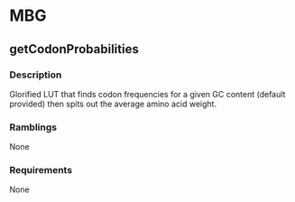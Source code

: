 # MBG

## getCodonProbabilities

### Description
Glorified LUT that finds codon frequencies for a given GC content (default provided) then spits out the average amino acid weight.

### Ramblings
None

### Requirements
None